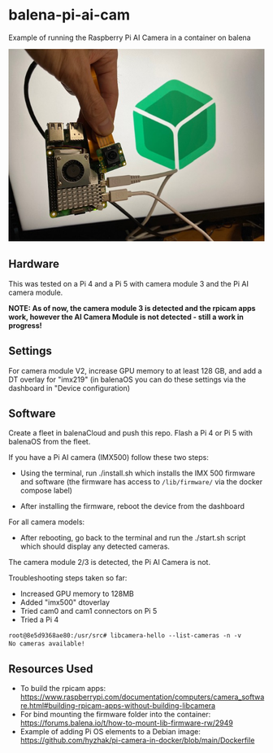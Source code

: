 # balena-pi-ai-cam
Example of running the Raspberry Pi AI Camera in a container on balena

<img src="pi-ai-balena.jpg">

## Hardware
This was tested on a Pi 4 and a Pi 5 with camera module 3 and the Pi AI camera module.

**NOTE: As of now, the camera module 3 is detected and the rpicam apps work, however the AI Camera Module is not detected - still a work in progress!**

## Settings

For camera module V2, increase GPU memory to at least 128 GB, and add a DT overlay for "imx219" (in balenaOS you can do these settings via the dashboard in "Device configuration)

## Software

Create a fleet in balenaCloud and push this repo. Flash a Pi 4 or Pi 5 with balenaOS from the fleet.

If you have a Pi AI camera (IMX500) follow these two steps:

- Using the terminal, run ./install.sh which installs the IMX 500 firmware and software (the firmware has access to `/lib/firmware/` via the docker compose label)

- After installing the firmware, reboot the device from the dashboard

For all camera models: 

- After rebooting, go back to the terminal and run the ./start.sh script which should display any detected cameras.

The camera module 2/3 is detected, the Pi AI Camera is not.

Troubleshooting steps taken so far:

- Increased GPU memory to 128MB
- Added "imx500" dtoverlay
- Tried cam0 and cam1 connectors on Pi 5
- Tried a Pi 4

```
root@8e5d9368ae80:/usr/src# libcamera-hello --list-cameras -n -v
No cameras available!
```

## Resources Used

- To build the rpicam apps: https://www.raspberrypi.com/documentation/computers/camera_software.html#building-rpicam-apps-without-building-libcamera
- For bind mounting the firmware folder into the container: https://forums.balena.io/t/how-to-mount-lib-firmware-rw/2949
- Example of adding Pi OS elements to a Debian image: https://github.com/hyzhak/pi-camera-in-docker/blob/main/Dockerfile
